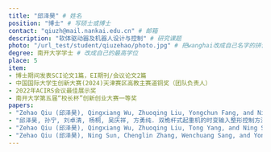 ```yaml
---
title: "邱泽昊" # 姓名
position: "博士" # 写硕士或博士
contact: "qiuzh@mail.nankai.edu.cn" # 邮箱
description: "软体驱动器及机器人设计与控制" # 研究课题
photo: "/url_test/student/qiuzehao/photo.jpg" # 把wanghai改成自己名字的拼音
degree: 南开大学学士 # 改成自己的最高学位
place: 5
item:
- 博士期间发表SCI论文1篇，EI期刊/会议论文2篇
- 中国国际大学生创新大赛(2024)天津赛区高教主赛道铜奖（团队负责人）
- 2022年ACIRS会议最佳展示奖
- 南开大学第五届“校长杯”创新创业大赛一等奖
papers:
- "Zehao Qiu (邱泽昊), Qingxiang Wu, Zhuoqing Liu, Yongchun Fang, and Ning Sun, A New Three-Dimensional Deformation Pneumatic Soft Actuator With Mutually Vertical PneuNets, IEEE Transactions on Industrial Electronics, vol. 71, no. 12, pp. 16003-16012, Dec. 2024. (SCI一区期刊， 影响因子: 7.5)"
- "邱泽昊, 孙宁, 刘卓清, 杨桐, 吴庆祥, 方勇纯. 双桅杆式起重机的时变输入整形控制方法. 控制理论与应用, 2023, 40(8): 1509-1518."
- "Zehao Qiu (邱泽昊), Qingxiang Wu, Zhuoqing Liu, Tong Yang, and Ning Sun, A Crocodile-Like Pneumatic Soft Crawling Robot With Three-Dimensional Deformation Actuators, 2023 42nd Chinese Control Conference (CCC), Tianjin, China, 2023, pp. 1-6. (EI检索)"
- "Zehao Qiu (邱泽昊), Ning Sun, Chenglin Zhang, Wenchuang Sang, and Yongchun Fang, Visual Detection for Non-Ferrous Metal Ingots With Wavelet Denoising and Contour Corner Extraction, 2022 7th Asia-Pacific Conference on Intelligent Robot Systems (ACIRS), Tianjin, China, 2022, pp. 76-81. (EI检索)"
---
```

